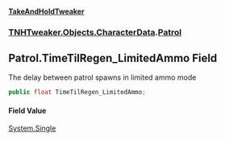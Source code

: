 #### [TakeAndHoldTweaker](index.md 'index')
### [TNHTweaker.Objects.CharacterData](TNHTweaker.Objects.CharacterData.md 'TNHTweaker.Objects.CharacterData').[Patrol](TNHTweaker.Objects.CharacterData.Patrol.md 'TNHTweaker.Objects.CharacterData.Patrol')

## Patrol.TimeTilRegen_LimitedAmmo Field

The delay between patrol spawns in limited ammo mode

```csharp
public float TimeTilRegen_LimitedAmmo;
```

#### Field Value
[System.Single](https://docs.microsoft.com/en-us/dotnet/api/System.Single 'System.Single')